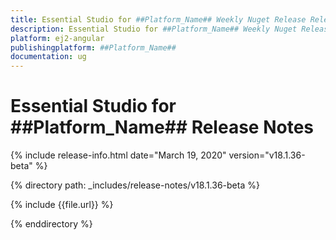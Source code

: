 ```yaml
---
title: Essential Studio for ##Platform_Name## Weekly Nuget Release Release Notes  
description: Essential Studio for ##Platform_Name## Weekly Nuget Release Release Notes  
platform: ej2-angular
publishingplatform: ##Platform_Name##
documentation: ug
---
```


# Essential Studio for  ##Platform_Name##  Release Notes  

{% include release-info.html date="March 19, 2020"   version="v18.1.36-beta"  %} 

{% directory path: _includes/release-notes/v18.1.36-beta %}

{% include {{file.url}} %}

{% enddirectory %}
